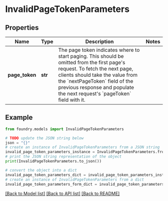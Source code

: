 # InvalidPageTokenParameters

## Properties

Name | Type | Description | Notes
------------ | ------------- | ------------- | -------------
**page_token** | **str** | The page token indicates where to start paging. This should be omitted from the first page's request. To fetch the next page, clients should take the value from the \`nextPageToken\` field of the previous response and populate the next request's \`pageToken\` field with it.  |

## Example

```python
from foundry.models import InvalidPageTokenParameters

# TODO update the JSON string below
json = "{}"
# create an instance of InvalidPageTokenParameters from a JSON string
invalid_page_token_parameters_instance = InvalidPageTokenParameters.from_json(json)
# print the JSON string representation of the object
print(InvalidPageTokenParameters.to_json())

# convert the object into a dict
invalid_page_token_parameters_dict = invalid_page_token_parameters_instance.to_dict()
# create an instance of InvalidPageTokenParameters from a dict
invalid_page_token_parameters_form_dict = invalid_page_token_parameters.from_dict(invalid_page_token_parameters_dict)
```

[\[Back to Model list\]](../README.md#documentation-for-models) [\[Back to API list\]](../README.md#documentation-for-api-endpoints) [\[Back to README\]](../README.md)

